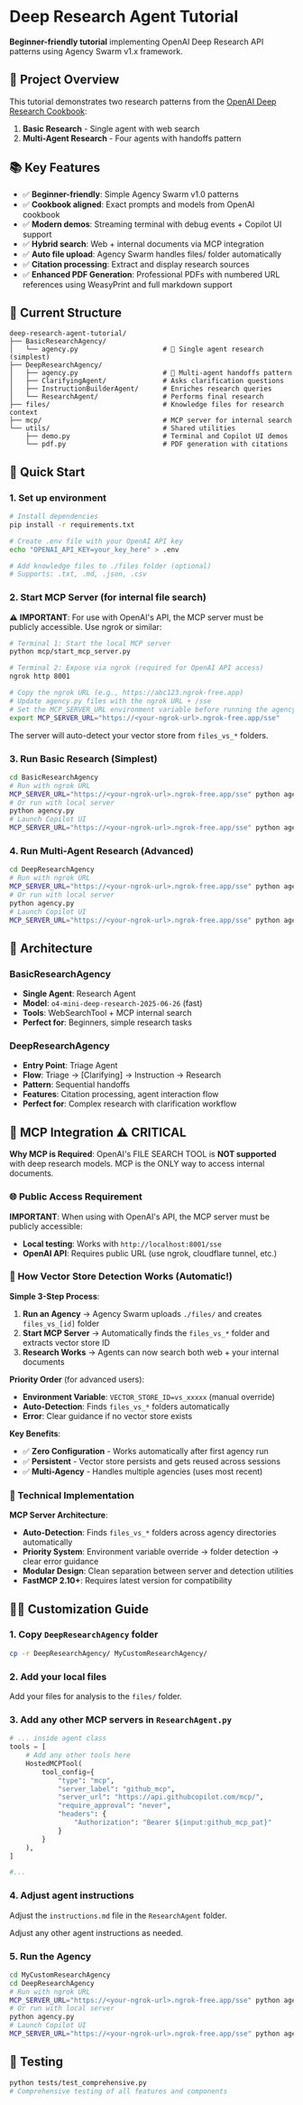 # Deep Research Agent Tutorial

**Beginner-friendly tutorial** implementing OpenAI Deep Research API patterns using Agency Swarm v1.x framework.

## 🎯 Project Overview

This tutorial demonstrates two research patterns from the [OpenAI Deep Research Cookbook](https://cookbook.openai.com/examples/deep_research_api/deep_research_agents):

1. **Basic Research** - Single agent with web search
2. **Multi-Agent Research** - Four agents with handoffs pattern

## 📚 Key Features

- ✅ **Beginner-friendly**: Simple Agency Swarm v1.0 patterns
- ✅ **Cookbook aligned**: Exact prompts and models from OpenAI cookbook
- ✅ **Modern demos**: Streaming terminal with debug events + Copilot UI support
- ✅ **Hybrid search**: Web + internal documents via MCP integration
- ✅ **Auto file upload**: Agency Swarm handles files/ folder automatically
- ✅ **Citation processing**: Extract and display research sources
- ✅ **Enhanced PDF Generation**: Professional PDFs with numbered URL references using WeasyPrint and full markdown support

## 📁 Current Structure

```
deep-research-agent-tutorial/
├── BasicResearchAgency/
│   └── agency.py                     # 🎯 Single agent research (simplest)
├── DeepResearchAgency/
│   ├── agency.py                     # 🎯 Multi-agent handoffs pattern
│   ├── ClarifyingAgent/              # Asks clarification questions
│   ├── InstructionBuilderAgent/      # Enriches research queries
│   └── ResearchAgent/                # Performs final research
├── files/                            # Knowledge files for research context
├── mcp/                              # MCP server for internal search
└── utils/                            # Shared utilities
    ├── demo.py                       # Terminal and Copilot UI demos
    └── pdf.py                        # PDF generation with citations
```

## 🚀 Quick Start

### 1. Set up environment
```bash
# Install dependencies
pip install -r requirements.txt

# Create .env file with your OpenAI API key
echo "OPENAI_API_KEY=your_key_here" > .env

# Add knowledge files to ./files folder (optional)
# Supports: .txt, .md, .json, .csv
```

### 2. Start MCP Server (for internal file search)

⚠️ **IMPORTANT**: For use with OpenAI's API, the MCP server must be publicly accessible. Use ngrok or similar:

```bash
# Terminal 1: Start the local MCP server
python mcp/start_mcp_server.py

# Terminal 2: Expose via ngrok (required for OpenAI API access)
ngrok http 8001

# Copy the ngrok URL (e.g., https://abc123.ngrok-free.app)
# Update agency.py files with the ngrok URL + /sse
# Set the MCP_SERVER_URL environment variable before running the agency
export MCP_SERVER_URL="https://<your-ngrok-url>.ngrok-free.app/sse"
```

The server will auto-detect your vector store from `files_vs_*` folders.

### 3. Run Basic Research (Simplest)
```bash
cd BasicResearchAgency
# Run with ngrok URL
MCP_SERVER_URL="https://<your-ngrok-url>.ngrok-free.app/sse" python agency.py
# Or run with local server
python agency.py
# Launch Copilot UI
MCP_SERVER_URL="https://<your-ngrok-url>.ngrok-free.app/sse" python agency.py --ui
```

### 4. Run Multi-Agent Research (Advanced)
```bash
cd DeepResearchAgency
# Run with ngrok URL
MCP_SERVER_URL="https://<your-ngrok-url>.ngrok-free.app/sse" python agency.py
# Or run with local server
python agency.py
# Launch Copilot UI
MCP_SERVER_URL="https://<your-ngrok-url>.ngrok-free.app/sse" python agency.py --ui
```

## 🔧 Architecture

### BasicResearchAgency
- **Single Agent**: Research Agent
- **Model**: `o4-mini-deep-research-2025-06-26` (fast)
- **Tools**: WebSearchTool + MCP internal search
- **Perfect for**: Beginners, simple research tasks

### DeepResearchAgency
- **Entry Point**: Triage Agent
- **Flow**: Triage → [Clarifying] → Instruction → Research
- **Pattern**: Sequential handoffs
- **Features**: Citation processing, agent interaction flow
- **Perfect for**: Complex research with clarification workflow

## 🔗 MCP Integration ⚠️ CRITICAL

**Why MCP is Required**: OpenAI's FILE SEARCH TOOL is **NOT supported** with deep research models. MCP is the ONLY way to access internal documents.

### 🌐 Public Access Requirement

**IMPORTANT**: When using with OpenAI's API, the MCP server must be publicly accessible:
- **Local testing**: Works with `http://localhost:8001/sse`
- **OpenAI API**: Requires public URL (use ngrok, cloudflare tunnel, etc.)

### 🎯 How Vector Store Detection Works (Automatic!)

**Simple 3-Step Process**:
1. **Run an Agency** → Agency Swarm uploads `./files/` and creates `files_vs_[id]` folder
2. **Start MCP Server** → Automatically finds the `files_vs_*` folder and extracts vector store ID
3. **Research Works** → Agents can now search both web + your internal documents

**Priority Order** (for advanced users):
- **Environment Variable**: `VECTOR_STORE_ID=vs_xxxxx` (manual override)
- **Auto-Detection**: Finds `files_vs_*` folders automatically
- **Error**: Clear guidance if no vector store exists

**Key Benefits**:
- ✅ **Zero Configuration** - Works automatically after first agency run
- ✅ **Persistent** - Vector store persists and gets reused across sessions
- ✅ **Multi-Agency** - Handles multiple agencies (uses most recent)

### 🔧 Technical Implementation

**MCP Server Architecture**:
- **Auto-Detection**: Finds `files_vs_*` folders across agency directories automatically
- **Priority System**: Environment variable override → folder detection → clear error guidance
- **Modular Design**: Clean separation between server and detection utilities
- **FastMCP 2.10+**: Requires latest version for compatibility

## 👨‍💻 Customization Guide

### 1. Copy `DeepResearchAgency` folder

```bash
cp -r DeepResearchAgency/ MyCustomResearchAgency/
```

### 2. Add your local files

Add your files for analysis to the `files/` folder.

### 3. Add any other MCP servers in `ResearchAgent.py`

```python
# ... inside agent class
tools = [
    # Add any other tools here
    HostedMCPTool(
        tool_config={
            "type": "mcp",
            "server_label": "github_mcp",
            "server_url": "https://api.githubcopilot.com/mcp/",
            "require_approval": "never",
            "headers": {
                "Authorization": "Bearer ${input:github_mcp_pat}"
            }
        }
    ),
]

#...
```

### 4. Adjust agent instructions

Adjust the `instructions.md` file in the `ResearchAgent` folder.

Adjust any other agent instructions as needed.

### 5. Run the Agency

```bash
cd MyCustomResearchAgency
cd DeepResearchAgency
# Run with ngrok URL
MCP_SERVER_URL="https://<your-ngrok-url>.ngrok-free.app/sse" python agency.py
# Or run with local server
python agency.py
# Launch Copilot UI
MCP_SERVER_URL="https://<your-ngrok-url>.ngrok-free.app/sse" python agency.py --ui
```

## 🧪 Testing

```bash
python tests/test_comprehensive.py
# Comprehensive testing of all features and components
```
